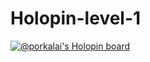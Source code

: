 # Holopin-level-1
[![@porkalai's Holopin board](https://holopin.me/porkalai)](https://holopin.io/@porkalai)
